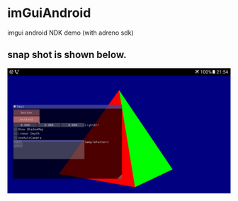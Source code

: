 # imGuiAndroid
imgui android NDK demo (with adreno sdk)
## snap shot is shown below. 
![image](gui.png)
